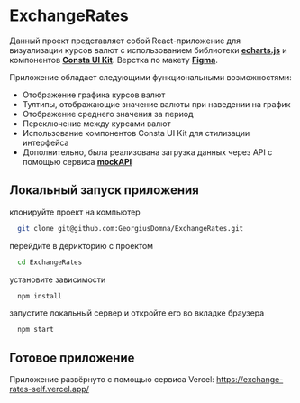 
# ExchangeRates

Данный проект представляет собой React-приложение для визуализации курсов валют с использованием библиотеки [**echarts.js**](https://echarts.apache.org/en/index.html) и компонентов [**Consta UI Kit**](https://consta.design/libs/uikit). Верстка по макету [**Figma**](https://www.figma.com/file/CppcOcor3NP1BfrppRgd4a/Test?node-id=0%3A1&mode=dev).

Приложение обладает следующими функциональными возможностями:

- Отображение графика курсов валют
- Тултипы, отображающие значение валюты при наведении на график
- Отображение среднего значения за период
- Переключение между курсами валют
- Использование компонентов Consta UI Kit для стилизации интерфейса
- Дополнительно, была реализована загрузка данных через API с помощью сервиса [**mockAPI**](https://mockapi.io/)


## Локальный запуск приложения

клонируйте проект на компьютер

```bash
  git clone git@github.com:GeorgiusDomna/ExchangeRates.git
```

перейдите в дерикторию с проектом

```bash
  cd ExchangeRates
```

установите зависимости

```bash
  npm install
```

запустите локальный сервер и откройте его во вкладке браузера

```bash
  npm start
```


## Готовое приложение

Приложение развёрнуто с помощью сервиса Vercel:
https://exchange-rates-self.vercel.app/


